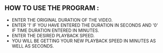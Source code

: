 ## HOW TO USE THE PROGRAM :
- ENTER THE ORIGINAL DURATION OF THE VIDEO.
- ENTER '1' IF YOU HAVE ENTERED THE DURATION IN SECONDS AND '0' IF TIME DURATION ENTERED IN MINUTES.
- ENTER THE DESIRED PLAYBACK SPEED.
- YOU WILL BE GETTING YOUR NEW PLAYBACK SPEED IN MINUTES AS WELL AS SECONDS. 
